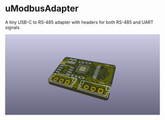 # uModbusAdapter
A tiny USB-C to RS-485 adapter with headers for both RS-485 and UART signals.

![3d model](uModbusAdapter.png)
